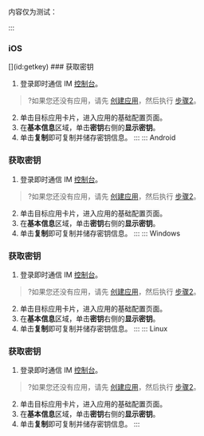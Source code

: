 内容仅为测试：

<dx-tabs>
::: <h3>iOS</h3>
[](id:getkey)
### 获取密钥 

1. 登录即时通信 IM [控制台](https://console.cloud.tencent.com/im)。
>?如果您还没有应用，请先 [创建应用](https://cloud.tencent.com/document/product/269/36838#step1)，然后执行 [步骤2](#step2)。
[](id:step2)
2. 单击目标应用卡片，进入应用的基础配置页面。
3. 在**基本信息**区域，单击**密钥**右侧的**显示密钥**。
4. 单击**复制**即可复制并储存密钥信息。
:::
::: Android
[](id:getkey)
### 获取密钥 

1. 登录即时通信 IM [控制台](https://console.cloud.tencent.com/im)。
>?如果您还没有应用，请先 [创建应用](https://cloud.tencent.com/document/product/269/36838#step1)，然后执行 [步骤2](#step2)。
[](id:step2)
2. 单击目标应用卡片，进入应用的基础配置页面。
3. 在**基本信息**区域，单击**密钥**右侧的**显示密钥**。
4. 单击**复制**即可复制并储存密钥信息。
:::
::: Windows
[](id:getkey)
### 获取密钥 

1. 登录即时通信 IM [控制台](https://console.cloud.tencent.com/im)。
>?如果您还没有应用，请先 [创建应用](https://cloud.tencent.com/document/product/269/36838#step1)，然后执行 [步骤2](#step2)。
[](id:step2)
2. 单击目标应用卡片，进入应用的基础配置页面。
3. 在**基本信息**区域，单击**密钥**右侧的**显示密钥**。
4. 单击**复制**即可复制并储存密钥信息。
:::
::: Linux
[](id:getkey)
### 获取密钥 

1. 登录即时通信 IM [控制台](https://console.cloud.tencent.com/im)。
>?如果您还没有应用，请先 [创建应用](https://cloud.tencent.com/document/product/269/36838#step1)，然后执行 [步骤2](#step2)。
[](id:step2)
2. 单击目标应用卡片，进入应用的基础配置页面。
3. 在**基本信息**区域，单击**密钥**右侧的**显示密钥**。
4. 单击**复制**即可复制并储存密钥信息。
:::
</dx-tabs>
